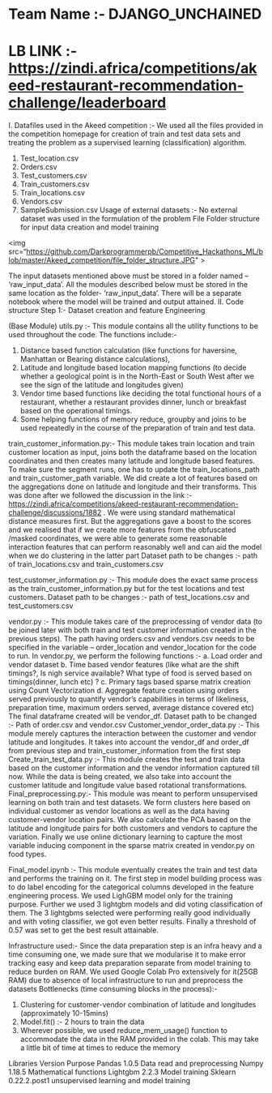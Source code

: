 # Team Name :- DJANGO_UNCHAINED 
# LB LINK :- https://zindi.africa/competitions/akeed-restaurant-recommendation-challenge/leaderboard

I.	Datafiles used in the Akeed competition :- 
We used all the files provided in the competition homepage for creation of train and test data sets and treating the problem as a supervised learning (classification) algorithm.
1.	Test_location.csv 
2.	Orders.csv
3.	Test_customers.csv
4.	Train_customers.csv
5.	Train_locations.csv
6.	Vendors.csv
7.	SampleSubmission.csv 
Usage of external datasets :- No external dataset was used in the formulation of the problem
File Folder structure for input data creation and model training

<img src=“https://github.com/Darkprogrammerpb/Competitive_Hackathons_ML/blob/master/Akeed_competition/file_folder_structure.JPG" >
                                                
The input datasets mentioned above must be stored in a folder named – ‘raw_input_data’. All the modules described below must be stored in the same location as the folder- ‘raw_input_data’.
There will be a separate notebook where the model will be trained and output attained.
II.	Code structure
Step 1:- Dataset creation and feature Engineering 

(Base Module) utils.py :- This module contains all the utility functions to be used throughout the code. The functions include:- 
1.	Distance based function calculation (like functions for haversine, Manhattan or Bearing distance calculations),
2.	Latitude and longitude based location mapping functions (to decide whether a geological point is in the North-East or South West after we see the sign of the latitude and longitudes given)
3.	Vendor time based functions like deciding the total functional hours of a restaurant, whether a restaurant provides dinner, lunch or breakfast based on the operational timings.
4.	Some helping functions of memory reduce, groupby and joins to be used repeatedly in the course of the preparation of train and test data.

train_customer_information.py:- This module takes train location and train customer location as input, joins both the dataframe based on the location coordinates and then creates many latitude and longitude based features. To make sure the segment runs, one has to update the train_locations_path and train_customer_path variable.
We did create a lot of features based on the aggregations done on latitude and longitude and their transforms. This was done after we followed the discussion in the link :- https://zindi.africa/competitions/akeed-restaurant-recommendation-challenge/discussions/1882 . We were using standard mathematical distance measures first. But the aggregations gave a boost to the scores and we realised that if we create more features from the obfuscated /masked coordinates, we were able to generate some reasonable interaction features that can perform reasonably well and can aid the model when we do clustering in the latter part 
Dataset path to be changes :- path of train_locations.csv and train_customers.csv

test_customer_information.py :- This module does the exact same process as the train_customer_information.py but for the test locations and test customers.
Dataset path to be changes :- path of test_locations.csv and test_customers.csv

vendor.py :- This module takes care of the preprocessing of vendor data (to be joined later with both train and test customer information created in the previous steps). The path having orders.csv and vendors.csv needs to be specified in the variable – order_location and vendor_location for the code to run.
In vendor.py, we perform the following functions :- 
a. Load order and vendor dataset
b. Time based vendor features (like what are the shift timings?, Is nigh service available? What type of food is served based on timings(dinner, lunch etc) ? 
c. Primary tags based sparse matrix creation using Count Vectorization
d. Aggregate feature creation using orders served previously to quantify vendor’s capabilities in terms of likeliness, preparation time, maximum orders served, average distance covered etc) 
The final dataframe created will be vendor_df.
Dataset path to be changed :- Path of order.csv and vendor.csv
Customer_vendor_order_data.py :- This module merely captures the interaction between the customer and vendor latitude and longitudes. It takes into account the vendor_df and order_df from previous step and train_customer_information from the first step
Create_train_test_data.py :- This module creates the test and train data based on the customer information and the vendor information captured till now. While the data is being created, we also take into account the customer latitude and longitude value based rotational transformations.
Final_preprocessing.py:- 
This module was meant to perform unsupervised learning on both train and test datasets. We form clusters here based on individual customer as vendor locations as well as the data having customer-vendor location pairs.
We also calculate the PCA based on the latitude and longitude pairs for both customers and vendors to capture the variation. Finally we use online dictionary learning to capture the most variable inducing component in the sparse matrix created in vendor.py on food types.

Final_model.ipynb :-  This module eventually creates the train and test data and performs the training on it. The first step in model building process was to do label encoding for the categorical columns developed in the feature engineering process. 
We used LighGBM model only for the training purpose. Further we used 3 lightgbm models and did voting classification of them. The 3 lightgbms selected were performing really good individually and with voting classifier, we got even better results. Finally a threshold of 0.57 was set to get the best result attainable.

Infrastructure used:-
Since the data preparation step is an infra heavy and a time consuming one, we made sure that we modularise it to make error tracking easy and keep data preparation separate from model training to reduce burden on RAM. We used Google Colab Pro extensively for it(25GB RAM) due to absence of local infrastructure to run and preprocess the datasets
Bottlenecks (time consuming blocks in the process):- 
1.	Clustering for customer-vendor combination of latitude and longitudes (approximately 10-15mins)
2.	Model.fit() :- 2 hours to train the data
3.	Wherever possible, we used reduce_mem_usage() function to accommodate the data in the RAM provided in the colab. This may take a little bit of time at times to reduce the memory

Libraries	Version	Purpose
Pandas	1.0.5	Data read and preprocessing
Numpy	1.18.5	Mathematical functions 
Lightgbm	2.2.3	Model training 
Sklearn	0.22.2.post1	unsupervised learning and model training 









